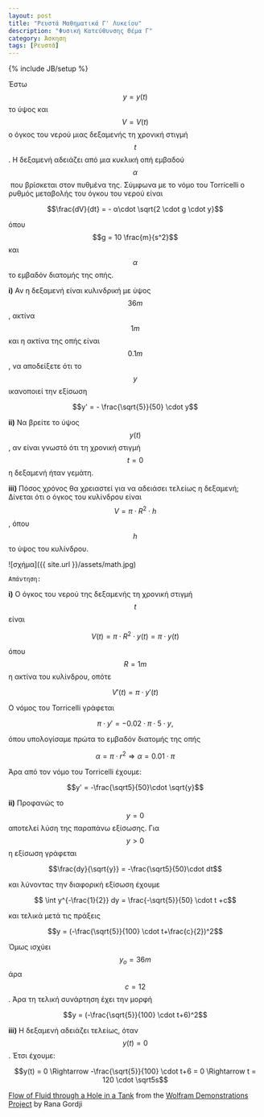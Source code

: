 ```yaml
---
layout: post
title: "Ρευστά Μαθηματικά Γ' Λυκείου"
description: "Φυσική Κατεύθυνσης Θέμα Γ"
category: Άσκηση
tags: [Ρευστά]
---
```

{% include JB/setup %}

Έστω $$y = y(t)$$ το ύψος και $$V = V(t)$$ ο όγκος του νερού μιας δεξαμενής τη χρονική στιγμή $$t$$. Η δεξαμενή αδειάζει από μια κυκλική οπή εμβαδού $$α$$ που βρίσκεται στον πυθμένα της. Σύμφωνα με το νόμο του Torricelli ο ρυθμός μεταβολής του όγκου του νερού είναι

$$\frac{dV}{dt} = - α\cdot \sqrt{2 \cdot g \cdot y}$$

όπου $$g = 10 \frac{m}{s^2}$$ και $$α$$ το εμβαδόν διατομής της οπής.


**i)** Αν η δεξαμενή είναι κυλινδρική με ύψος $$36m$$, ακτίνα $$1m$$ και η ακτίνα της οπής είναι $$0.1m$$, να αποδείξετε ότι το $$y$$ ικανοποιεί την εξίσωση

$$y' = - \frac{\sqrt{5}}{50} \cdot y$$

**ii)** Να βρείτε το ύψος $$y(t)$$, αν είναι γνωστό ότι τη χρονική στιγμή $$t = 0$$ η δεξαμενή ήταν γεμάτη.


**iii)** Πόσος χρόνος θα χρειαστεί για να αδειάσει τελείως η δεξαμενή; 
Δίνεται ότι ο όγκος του κυλίνδρου είναι $$V = π\cdot R^2\cdot h$$, όπου $$h$$ το ύψος του κυλίνδρου.

![σχήμα]({{ site.url }}/assets/math.jpg) 


`Απάντηση:`

**i)** Ο όγκος του νερού της δεξαμενής τη χρονική στιγμή $$t$$ είναι

$$V(t) = π \cdot R^2 \cdot y(t) = π \cdot y(t)$$

όπου $$R = 1m$$ η ακτίνα του κυλίνδρου, οπότε

$$V′(t) = π \cdot y′(t)$$

O νόμος του Torricelli γράφεται

$$π \cdot y′ = − 0.02 \cdot π \cdot 5 \cdot y ,$$

όπου υπολογίσαμε πρώτα το εμβαδόν διατομής της οπής

$$α = π \cdot r^2 \Rightarrow α = 0.01 \cdot π$$

Άρα από τον νόμο του Torricelli έχουμε:

$$y' = -\frac{\sqrt5}{50}\cdot \sqrt{y}$$


**ii)** Προφανώς το $$y = 0$$ αποτελεί λύση της παραπάνω εξίσωσης. Για $$y > 0$$ η εξίσωση γράφεται

$$\frac{dy}{\sqrt{y}} = -\frac{\sqrt5}{50}\cdot dt$$

και λύνοντας την διαφορική εξίσωση έχουμε 

$$ \int y^{-\frac{1}{2}} dy = \frac{-\sqrt{5}}{50} \cdot t +c$$

και τελικά μετά τις πράξεις

$$y = (-\frac{\sqrt{5}}{100} \cdot t+\frac{c}{2})^2$$

Όμως ισχύει $$y_o = 36m$$ άρα $$c=12$$. Άρα τη τελική συνάρτηση έχει την μορφή

$$y = (-\frac{\sqrt{5}}{100} \cdot t+6)^2$$


**iii)** H δεξαμενή αδειάζει τελείως, όταν $$y(t) = 0$$. Έτσι έχουμε:

$$y(t) = 0 \Rightarrow -\frac{\sqrt{5}}{100} \cdot t+6 = 0 \Rightarrow t = 120 \cdot \sqrt5s$$

<script type='text/javascript' src='http://demonstrations.wolfram.com/javascript/embed.js' ></script><script type='text/javascript'>var demoObj = new DEMOEMBED(); demoObj.run('FlowOfFluidThroughAHoleInATank', '', '545', '445');</script><div id='DEMO_FlowOfFluidThroughAHoleInATank'><a class='demonstrationHyperlink' href='http://demonstrations.wolfram.com/FlowOfFluidThroughAHoleInATank/' target='_blank'>Flow of Fluid through a Hole in a Tank</a> from the <a class='demonstrationHyperlink' href='http://demonstrations.wolfram.com/' target='_blank'>Wolfram Demonstrations Project</a> by Rana Gordji</div><br />